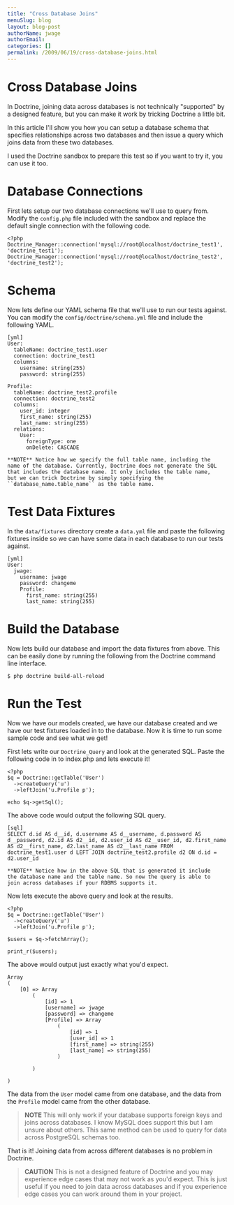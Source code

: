 ```yaml
---
title: "Cross Database Joins"
menuSlug: blog
layout: blog-post
authorName: jwage
authorEmail:
categories: []
permalink: /2009/06/19/cross-database-joins.html
---
```

Cross Database Joins
====================

In Doctrine, joining data across databases is not technically
"supported" by a designed feature, but you can make it work by tricking
Doctrine a little bit.

In this article I'll show you how you can setup a database schema that
specifies relationships across two databases and then issue a query
which joins data from these two databases.

I used the Doctrine sandbox to prepare this test so if you want to try
it, you can use it too.

Database Connections
====================

First lets setup our two database connections we'll use to query from.
Modify the `config.php` file included with the sandbox and replace the
default single connection with the following code.

~~~~ {.sourceCode .php}
<?php
Doctrine_Manager::connection('mysql://root@localhost/doctrine_test1', 'doctrine_test1');
Doctrine_Manager::connection('mysql://root@localhost/doctrine_test2', 'doctrine_test2');
~~~~

Schema
======

Now lets define our YAML schema file that we'll use to run our tests
against. You can modify the `config/doctrine/schema.yml` file and
include the following YAML.

    [yml]
    User:
      tableName: doctrine_test1.user
      connection: doctrine_test1
      columns:
        username: string(255)
        password: string(255)

    Profile:
      tableName: doctrine_test2.profile
      connection: doctrine_test2
      columns:
        user_id: integer
        first_name: string(255)
        last_name: string(255)
      relations:
        User:
          foreignType: one
          onDelete: CASCADE

    **NOTE** Notice how we specify the full table name, including the
    name of the database. Currently, Doctrine does not generate the SQL
    that includes the database name. It only includes the table name,
    but we can trick Doctrine by simply specifying the
    ``database_name.table_name`` as the table name.

Test Data Fixtures
==================

In the `data/fixtures` directory create a `data.yml` file and paste the
following fixtures inside so we can have some data in each database to
run our tests against.

    [yml]
    User:
      jwage:
        username: jwage
        password: changeme
        Profile:
          first_name: string(255)
          last_name: string(255)

Build the Database
==================

Now lets build our database and import the data fixtures from above.
This can be easily done by running the following from the Doctrine
command line interface.

    $ php doctrine build-all-reload

Run the Test
============

Now we have our models created, we have our database created and we have
our test fixtures loaded in to the database. Now it is time to run some
sample code and see what we get!

First lets write our `Doctrine_Query` and look at the generated SQL.
Paste the following code in to index.php and lets execute it!

~~~~ {.sourceCode .php}
<?php
$q = Doctrine::getTable('User')
  ->createQuery('u')
  ->leftJoin('u.Profile p');

echo $q->getSql();
~~~~

The above code would output the following SQL query.

    [sql]
    SELECT d.id AS d__id, d.username AS d__username, d.password AS d__password, d2.id AS d2__id, d2.user_id AS d2__user_id, d2.first_name AS d2__first_name, d2.last_name AS d2__last_name FROM doctrine_test1.user d LEFT JOIN doctrine_test2.profile d2 ON d.id = d2.user_id

    **NOTE** Notice how in the above SQL that is generated it include
    the database name and the table name. So now the query is able to
    join across databases if your RDBMS supports it.

Now lets execute the above query and look at the results.

~~~~ {.sourceCode .php}
<?php
$q = Doctrine::getTable('User')
  ->createQuery('u')
  ->leftJoin('u.Profile p');

$users = $q->fetchArray();

print_r($users);
~~~~

The above would output just exactly what you'd expect.

    Array
    (
        [0] => Array
            (
                [id] => 1
                [username] => jwage
                [password] => changeme
                [Profile] => Array
                    (
                        [id] => 1
                        [user_id] => 1
                        [first_name] => string(255)
                        [last_name] => string(255)
                    )

            )

    )

The data from the `User` model came from one database, and the data from
the `Profile` model came from the other database.

> **NOTE** This will only work if your database supports foreign keys
> and joins across databases. I know MySQL does support this but I am
> unsure about others. This same method can be used to query for data
> across PostgreSQL schemas too.

That is it! Joining data from across different databases is no problem
in Doctrine.

> **CAUTION** This is not a designed feature of Doctrine and you may
> experience edge cases that may not work as you'd expect. This is just
> useful if you need to join data across databases and if you experience
> edge cases you can work around them in your project.
